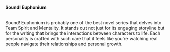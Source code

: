 #### Sound! Euphonium
```{figure} novel_h.jpg
```
Sound! Euphonium is probably one of the best novel series that delves into Team Spirit and Mentality. It stands out not just for its engaging storyline but for the writing that brings the interactions between characters to life. Each personality is crafted with such care that it feels like you're watching real people navigate their relationships and personal growth.

